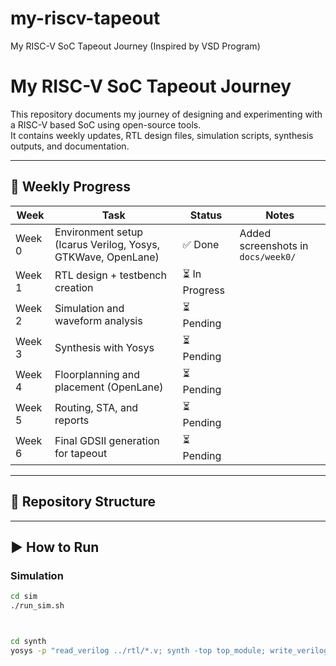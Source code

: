 # my-riscv-tapeout
My RISC-V SoC Tapeout Journey (Inspired by VSD Program)
# My RISC-V SoC Tapeout Journey

This repository documents my journey of designing and experimenting with a RISC-V based SoC using open-source tools.  
It contains weekly updates, RTL design files, simulation scripts, synthesis outputs, and documentation.

---

## 📅 Weekly Progress

| Week | Task | Status | Notes |
|------|------|--------|-------|
| Week 0 | Environment setup (Icarus Verilog, Yosys, GTKWave, OpenLane) | ✅ Done | Added screenshots in `docs/week0/` |
| Week 1 | RTL design + testbench creation | ⏳ In Progress | |
| Week 2 | Simulation and waveform analysis | ⏳ Pending | |
| Week 3 | Synthesis with Yosys | ⏳ Pending | |
| Week 4 | Floorplanning and placement (OpenLane) | ⏳ Pending | |
| Week 5 | Routing, STA, and reports | ⏳ Pending | |
| Week 6 | Final GDSII generation for tapeout | ⏳ Pending | |

---

## 📂 Repository Structure


---

## ▶️ How to Run

### Simulation
```bash
cd sim
./run_sim.sh



cd synth
yosys -p "read_verilog ../rtl/*.v; synth -top top_module; write_verilog -noattr synth_out.v"
